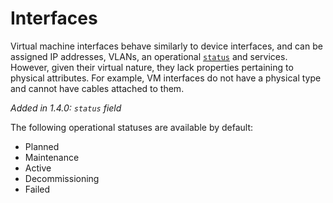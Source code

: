 # Interfaces

Virtual machine interfaces behave similarly to device interfaces, and can be assigned IP addresses, VLANs, an operational [`status`](../../../models/extras/status/) and services. However, given their virtual nature, they lack properties pertaining to physical attributes. For example, VM interfaces do not have a physical type and cannot have cables attached to them.

_Added in 1.4.0: `status` field_

The following operational statuses are available by default:

* Planned
* Maintenance
* Active
* Decommissioning
* Failed
